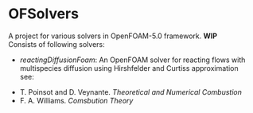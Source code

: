 # OFSolvers  
A project for various solvers in OpenFOAM-5.0 framework. **WIP**  
Consists of following solvers:
- *reactingDiffusionFoam*: An OpenFOAM solver for reacting flows with multispecies diffusion using Hirshfelder and Curtiss approximation  
see:
* T. Poinsot and D. Veynante. *Theoretical and Numerical Combustion*
* F. A. Williams. *Comsbution Theory*